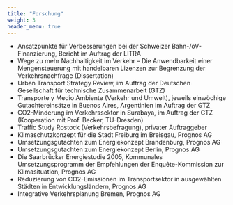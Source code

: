 ```yaml
---
title: "Forschung"
weight: 3
header_menu: true
---
```


* Ansatzpunkte für Verbesserungen bei der Schweizer Bahn-/öV-Finanzierung, Bericht im Auftrag der LITRA 
* Wege zu mehr Nachhaltigkeit im Verkehr – Die Anwendbarkeit einer Mengensteuerung mit handelbaren Lizenzen zur Begrenzung der Verkehrsnachfrage (Dissertation)
* Urban Transport Strategy Review, im Auftrag der Deutschen Gesellschaft für technische Zusammenarbeit (GTZ)
* Transporte y Medio Ambiente (Verkehr und Umwelt), jeweils einwöchige Gutachtereinsätze in Buenos Aires, Argentinien im Auftrag der GTZ
* CO2-Minderung im Verkehrssektor in Surabaya, im Auftrag der GTZ (Kooperation mit Prof. Becker, TU-Dresden)
* Traffic Study Rostock (Verkehrsbefragung), privater Auftraggeber
* Klimaschutzkonzept für die Stadt Freiburg im Breisgau, Prognos AG
* Umsetzungsgutachten zum Energiekonzept Brandenburg, Prognos AG
* Umsetzungsgutachten zum Energiekonzept Berlin, Prognos AG
* Die Saarbrücker Energiestudie 2005, Kommunales Umsetzungsprogramm der Empfehlungen der Enquête-Kommission zur Klimasituation, Prognos AG
* Reduzierung von CO2-Emissionen im Transportsektor in ausgewählten Städten in Entwicklungsländern, Prognos AG
* Integrative Verkehrsplanung Bremen, Prognos AG
